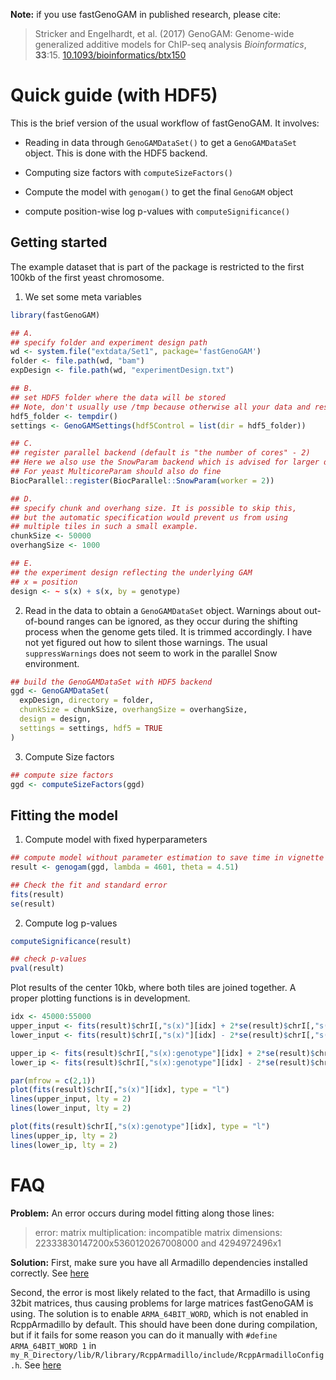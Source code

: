 **Note:** if you use fastGenoGAM in published research, please cite:

> Stricker and Engelhardt, et al. (2017)
> GenoGAM: Genome-wide generalized additive models for ChIP-seq analysis
> *Bioinformatics*, **33**:15.
> [10.1093/bioinformatics/btx150](https://doi.org/10.1093/bioinformatics/btx150)

# Quick guide (with HDF5)

This is the brief version of the usual workflow of fastGenoGAM. It involves:

- Reading in data through `GenoGAMDataSet()` to get a `GenoGAMDataSet` object. This is done with the HDF5 backend.
  
- Computing size factors with `computeSizeFactors()`
  
- Compute the model with `genogam()` to get the final `GenoGAM` object

- compute position-wise log p-values with `computeSignificance()`

## Getting started
The example dataset that is part of the package is restricted to the first 100kb of the first yeast chromosome. 

1. We set some meta variables

```r
library(fastGenoGAM)

## A.
## specify folder and experiment design path
wd <- system.file("extdata/Set1", package='fastGenoGAM')
folder <- file.path(wd, "bam")
expDesign <- file.path(wd, "experimentDesign.txt")

## B.
## set HDF5 folder where the data will be stored
## Note, don't usually use /tmp because otherwise all your data and results get deleted later
hdf5_folder <- tempdir()
settings <- GenoGAMSettings(hdf5Control = list(dir = hdf5_folder))

## C. 
## register parallel backend (default is "the number of cores" - 2)
## Here we also use the SnowParam backend which is advised for larger data
## For yeast MulticoreParam should also do fine
BiocParallel::register(BiocParallel::SnowParam(worker = 2))

## D.
## specify chunk and overhang size. It is possible to skip this,
## but the automatic specification would prevent us from using
## multiple tiles in such a small example.
chunkSize <- 50000
overhangSize <- 1000

## E.
## the experiment design reflecting the underlying GAM
## x = position
design <- ~ s(x) + s(x, by = genotype)
```

2. Read in the data to obtain a `GenoGAMDataSet` object.
Warnings about out-of-bound ranges can be ignored, as they occur during the 
shifting process when the genome gets tiled. It is trimmed accordingly. I have not yet figured out how to silent those warnings.
The usual `suppressWarnings` does not seem to work in the parallel Snow environment.

```r
## build the GenoGAMDataSet with HDF5 backend
ggd <- GenoGAMDataSet(
  expDesign, directory = folder,
  chunkSize = chunkSize, overhangSize = overhangSize,
  design = design,
  settings = settings, hdf5 = TRUE
)
```

3. Compute Size factors

```r
## compute size factors
ggd <- computeSizeFactors(ggd)
```

## Fitting the model

1. Compute model with fixed hyperparameters

```r
## compute model without parameter estimation to save time in vignette
result <- genogam(ggd, lambda = 4601, theta = 4.51)

## Check the fit and standard error
fits(result)
se(result)
```

2. Compute log p-values
```r
computeSignificance(result)

## check p-values
pval(result)
````

Plot results of the center 10kb, where both tiles are joined together. A proper plotting functions is in development.
```r
idx <- 45000:55000
upper_input <- fits(result)$chrI[,"s(x)"][idx] + 2*se(result)$chrI[,"s(x)"][idx]
lower_input <- fits(result)$chrI[,"s(x)"][idx] - 2*se(result)$chrI[,"s(x)"][idx]

upper_ip <- fits(result)$chrI[,"s(x):genotype"][idx] + 2*se(result)$chrI[,"s(x):genotype"][idx]
lower_ip <- fits(result)$chrI[,"s(x):genotype"][idx] - 2*se(result)$chrI[,"s(x):genotype"][idx]

par(mfrow = c(2,1))
plot(fits(result)$chrI[,"s(x)"][idx], type = "l")
lines(upper_input, lty = 2)
lines(lower_input, lty = 2)

plot(fits(result)$chrI[,"s(x):genotype"][idx], type = "l")
lines(upper_ip, lty = 2)
lines(lower_ip, lty = 2)
```

# FAQ

**Problem:** An error occurs during model fitting along those lines:

> error: matrix multiplication: incompatible matrix dimensions: 22333830147200x5360120267008000 and 4294972496x1

**Solution:** First, make sure you have all Armadillo dependencies installed correctly. See [here](http://arma.sourceforge.net/download.html)

Second, the error is most likely related to the fact, that Armadillo is using 32bit matrices, thus causing problems for large matrices fastGenoGAM is using. The solution is to enable `ARMA_64BIT_WORD`, which is not enabled in RcppArmadillo by default. This should have been done during compilation, but if it fails for some reason you can do it manually with `#define ARMA_64BIT_WORD 1` in `my_R_Directory/lib/R/library/RcppArmadillo/include/RcppArmadilloConfig.h`.
See [here](https://stackoverflow.com/questions/40592054/large-matrices-in-rcpparmadillo-via-the-arma-64bit-word-define)
